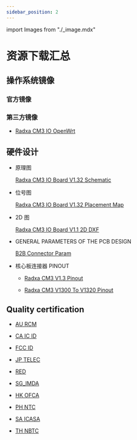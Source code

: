 ```yaml
---
sidebar_position: 2
---
```


import Images from "./\_image.mdx"

# 资源下载汇总

## 操作系统镜像

### 官方镜像

<Images loader={false} cm3io_system_img={true} cm3_rpi_cm4io_system_img={true} spi_img={false} miniloader={false} />

### 第三方镜像

- [Radxa CM3 IO OpenWrt](https://firmware-selector.openwrt.org/?version=SNAPSHOT&target=rockchip%2Farmv8&id=radxa_cm3-io)

## 硬件设计

- 原理图

  [Radxa CM3 IO Board V1.32 Schematic](https://dl.radxa.com/cm3/io_board/radxa_cm3_io_board_v1.32_schematic.pdf)

- 位号图

  [Radxa CM3 IO Board V1.32 Placement Map](https://dl.radxa.com/cm3/io_board/radxa_cm3_io_board_v1.32_components_placement_map.pdf)

- 2D 图

  [Radxa CM3 IO Board V1.1 2D DXF](https://dl.radxa.com/cm3/io_board/CM3_IO_V1.1_2D_dxf_20211208.zip)

- GENERAL PARAMETERS OF THE PCB DESIGN

  [B2B Connector Param](https://dl.radxa.com/cm3/io_board/radxa_cm3_io_board_b2b_connector_20230718.asc)

- 核心板连接器 PINOUT

  - [Radxa CM3 V1.3 Pinout](https://dl.radxa.com/cm3/docs/radxa_cm3_v1.3_pinout.xlsx)

  - [Radxa CM3 V1300 To V1320 Pinout](https://dl.radxa.com/cm3/docs/radxa_cm3_v1300_to_1320_pinout.xlsx)

## Quality certification

- [AU RCM](https://dl.radxa.com/cm3/compliance/AU_RCM/)

- [CA IC ID](https://dl.radxa.com/cm3/compliance/CA_IC%20ID/)

- [FCC ID](https://dl.radxa.com/cm3/compliance/FCC%20ID/)

- [JP TELEC](https://dl.radxa.com/cm3/compliance/JP_TELEC/)

- [RED](https://dl.radxa.com/cm3/compliance/RED/)

- [SG_IMDA](https://dl.radxa.com/cm3/compliance/SG_IMDA/)

- [HK OFCA](https://dl.radxa.com/cm3/compliance/HK_OFCA.pdf)

- [PH NTC](https://dl.radxa.com/cm3/compliance/PH_NTC.pdf)

- [SA ICASA](https://dl.radxa.com/cm3/compliance/SA_ICASA.pdf)

- [TH NBTC](https://dl.radxa.com/cm3/compliance/TH_NBTC.pdf)
